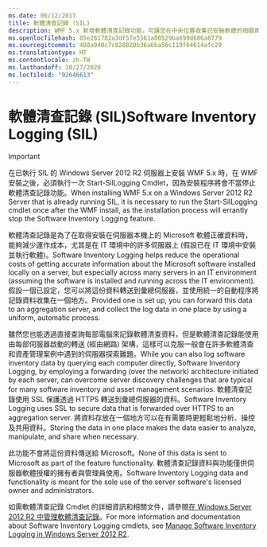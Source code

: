 ```yaml
---
ms.date: 06/12/2017
title: 軟體清查記錄 (SIL)
description: WMF 5.x 新增軟體清查記錄功能，可讓您在中央位置收集已安裝軟體的相關資訊，以便更輕鬆地進行管理及稽核。
ms.openlocfilehash: 85e261782a3df5fe5561a80529ba699d686a8779
ms.sourcegitcommit: 488a940c7c828820b36a6ba56c119f64614afc29
ms.translationtype: HT
ms.contentlocale: zh-TW
ms.lasthandoff: 10/27/2020
ms.locfileid: "92646613"
---
```

# <a name="software-inventory-logging-sil"></a><span data-ttu-id="56f0b-103">軟體清查記錄 (SIL)</span><span class="sxs-lookup"><span data-stu-id="56f0b-103">Software Inventory Logging (SIL)</span></span>

> [!IMPORTANT]
> <span data-ttu-id="56f0b-104">在已執行 SIL 的 Windows Server 2012 R2 伺服器上安裝 WMF 5.x 時，在 WMF 安裝之後，必須執行一次 Start-SilLogging Cmdlet，因為安裝程序將會不當停止軟體清查記錄功能。</span><span class="sxs-lookup"><span data-stu-id="56f0b-104">When installing WMF 5.x on a Windows Server 2012 R2 Server that is already running SIL, it is necessary to run the Start-SilLogging cmdlet once after the WMF install, as the installation process will errantly stop the Software Inventory Logging feature.</span></span>

<span data-ttu-id="56f0b-105">軟體清查記錄是為了在取得安裝在伺服器本機上的 Microsoft 軟體正確資料時，能夠減少運作成本，尤其是在 IT 環境中的許多伺服器上 (假設已在 IT 環境中安裝並執行軟體)。</span><span class="sxs-lookup"><span data-stu-id="56f0b-105">Software Inventory Logging helps reduce the operational costs of getting accurate information about the Microsoft software installed locally on a server, but especially across many servers in an IT environment (assuming the software is installed and running across the IT environment).</span></span> <span data-ttu-id="56f0b-106">假設一個已設定，您可以將這份資料轉送到彙總伺服器，並使用統一的自動程序將記錄資料收集在一個地方。</span><span class="sxs-lookup"><span data-stu-id="56f0b-106">Provided one is set up, you can forward this data to an aggregation server, and collect the log data in one place by using a uniform, automatic process.</span></span>

<span data-ttu-id="56f0b-107">雖然您也能透過直接查詢每部電腦來記錄軟體清查資料，但是軟體清查記錄能使用由每部伺服器啟動的轉送 (經由網路) 架構，這樣可以克服一般會在許多軟體清查和資產管理案例中遇到的伺服器探索難題。</span><span class="sxs-lookup"><span data-stu-id="56f0b-107">While you can also log software inventory data by querying each computer directly, Software Inventory Logging, by employing a forwarding (over the network) architecture initiated by each server, can overcome server discovery challenges that are typical for many software inventory and asset management scenarios.</span></span> <span data-ttu-id="56f0b-108">軟體清查記錄使用 SSL 保護透過 HTTPS 轉送到彙總伺服器的資料。</span><span class="sxs-lookup"><span data-stu-id="56f0b-108">Software Inventory Logging uses SSL to secure data that is forwarded over HTTPS to an aggregation server.</span></span> <span data-ttu-id="56f0b-109">將資料存放在一個地方可以在有需要時更輕鬆地分析、操控及共用資料。</span><span class="sxs-lookup"><span data-stu-id="56f0b-109">Storing the data in one place makes the data easier to analyze, manipulate, and share when necessary.</span></span>

<span data-ttu-id="56f0b-110">此功能不會將這份資料傳送給 Microsoft。</span><span class="sxs-lookup"><span data-stu-id="56f0b-110">None of this data is sent to Microsoft as part of the feature functionality.</span></span> <span data-ttu-id="56f0b-111">軟體清查記錄資料與功能僅供伺服器軟體授權的擁有者與管理員使用。</span><span class="sxs-lookup"><span data-stu-id="56f0b-111">Software Inventory Logging data and functionality is meant for the sole use of the server software's licensed owner and administrators.</span></span>

<span data-ttu-id="56f0b-112">如需軟體清查記錄 Cmdlet 的詳細資訊和相關文件，請參閱[在 Windows Server 2012 R2 中管理軟體清查記錄](/previous-versions/windows/it-pro/windows-server-2012-R2-and-2012/dn383584(v=ws.11))。</span><span class="sxs-lookup"><span data-stu-id="56f0b-112">For more information and documentation about Software Inventory Logging cmdlets, see [Manage Software Inventory Logging in Windows Server 2012 R2](/previous-versions/windows/it-pro/windows-server-2012-R2-and-2012/dn383584(v=ws.11)).</span></span>
